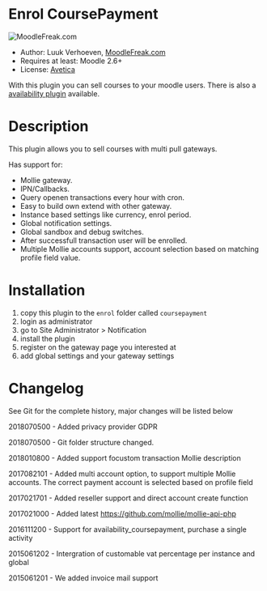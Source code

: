 Enrol CoursePayment
====================
![MoodleFreak.com](http://moodlefreak.com/logo_small.png)

* Author: Luuk Verhoeven, [MoodleFreak.com](http://moodlefreak.com)
* Requires at least: Moodle 2.6+
* License: [Avetica](http://avetica.nl)

With this plugin you can sell courses to your moodle users. There is also a [availability plugin](http://git.dev.avetica.net:8080/luuk/availability_coursepayment) available.

Description
====================
This plugin allows you to sell courses with multi pull gateways.

Has support for:
* Mollie gateway.
* IPN/Callbacks.
* Query openen transactions every hour with cron.
* Easy to build own extend with other gateway.
* Instance based settings like currency, enrol period.
* Global notification settings.
* Global sandbox and debug switches.
* After successfull transaction user will be enrolled.
* Multiple Mollie accounts support, account selection based on matching profile field value.

Installation
====================

1. copy this plugin to the `enrol` folder called `coursepayment`
2. login as administrator
3. go to Site Administrator > Notification
4. install the plugin
5. register on the gateway page you interested at
6. add global settings and your gateway settings

Changelog 
====================

See Git for the complete history, major changes will be listed below

2018070500 - Added privacy provider GDPR

2018070500 - Git folder structure changed.

2018010800 - Added support focustom transaction Mollie description 

2017082101 - Added multi account option, to support multiple Mollie accounts. 
   The correct payment account is selected based on profile field

2017021701 - Added reseller support and direct account create function

2017021000 - Added latest https://github.com/mollie/mollie-api-php

2016111200 - Support for availability_coursepayment, purchase a single activity

2015061202 - Intergration of customable vat percentage per instance and global

2015061201 - We added invoice mail support